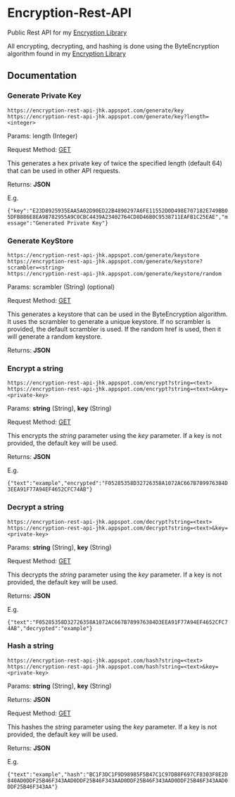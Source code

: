 # Encryption-Rest-API
Public Rest API for my [Encryption Library](https://github.com/antoniok9130/Encryption-Library)

All encrypting, decrypting, and hashing is done using the ByteEncryption algorithm found in my [Encryption Library](https://github.com/antoniok9130/Encryption-Library)

## Documentation
### Generate Private Key

```
https://encryption-rest-api-jhk.appspot.com/generate/key
https://encryption-rest-api-jhk.appspot.com/generate/key?length=<integer>
```

Params: length (Integer)

Request Method:   [GET](https://encryption-rest-api-jhk.appspot.com/generate/key)

This generates a hex private key of twice the specified length (default 64) that can be used in other API requests.
 
Returns: **JSON**

E.g.

`{"key":"E23D8925935EAA5A02D90ED22B4890297A6FE11552D0D498E707182E749BB05DFB886E8EA9B782955A9C0CBC4439A23402764CD8D46B0C9538711EAFB1C25EAE","message":"Generated Private Key"}`

### Generate KeyStore

```
https://encryption-rest-api-jhk.appspot.com/generate/keystore
https://encryption-rest-api-jhk.appspot.com/generate/keystore?scrambler=<string>
https://encryption-rest-api-jhk.appspot.com/generate/keystore/random
```

Params: scrambler (String) (optional)

Request Method:   [GET](https://encryption-rest-api-jhk.appspot.com/generate/keystore)

This generates a keystore that can be used in the ByteEncryption algorithm. It uses the scrambler to generate a unique keystore. If no scrambler is provided, the default scrambler is used. If the random href is used, then it will generate a random keystore.
 
Returns: **JSON**


### Encrypt a string

```
https://encryption-rest-api-jhk.appspot.com/encrypt?string=<text>
https://encryption-rest-api-jhk.appspot.com/encrypt?string=<text>&key=<private-key>
```

Params: **string** (String), **key** (String)

Request Method:   [GET](https://encryption-rest-api-jhk.appspot.com/encrypt?string=<text>&key=<private-key>)

This encrypts the *string* parameter using the *key* parameter. If a key is not provided, the default key will be used.

Returns: **JSON**

E.g. 

`{"text":"example","encrypted":"F05285358D32726358A1072AC667B789976384D3EEA91F77A94EF4652CFC74AB"}`



### Decrypt a string

```
https://encryption-rest-api-jhk.appspot.com/decrypt?string=<text>
https://encryption-rest-api-jhk.appspot.com/decrypt?string=<text>&key=<private-key>
```

Params: **string** (String), **key** (String)

Request Method:   [GET](https://encryption-rest-api-jhk.appspot.com/decrypt?string=<text>&key=<private-key>)

This decrypts the *string* parameter using the *key* parameter. If a key is not provided, the default key will be used.

Returns: **JSON**

E.g.

`{"text":"F05285358D32726358A1072AC667B789976384D3EEA91F77A94EF4652CFC74AB","decrypted":"example"}`

### Hash a string

```
https://encryption-rest-api-jhk.appspot.com/hash?string=<text>
https://encryption-rest-api-jhk.appspot.com/hash?string=<text>&key=<private-key>
```

Params: **string** (String), **key** (String)

Returns: **JSON**

Request Method:   [GET](https://encryption-rest-api-jhk.appspot.com/hash?string=<text>&key=<private-key>)

This hashes the *string* parameter using the *key* parameter. If a key is not provided, the default key will be used.

Returns: **JSON**

E.g.

`{"text":"example","hash":"BC1F3DC1F9D98985F5B47C1C97DB8F697CF8303F8E2D840AD0DDF25B46F343AAD0DDF25B46F343AAD0DDF25B46F343AAD0DDF25B46F343AAD0DDF25B46F343AA"}`
 
